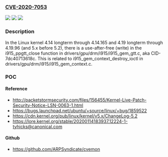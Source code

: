 ### [CVE-2020-7053](https://cve.mitre.org/cgi-bin/cvename.cgi?name=CVE-2020-7053)
![](https://img.shields.io/static/v1?label=Product&message=n%2Fa&color=blue)
![](https://img.shields.io/static/v1?label=Version&message=n%2Fa&color=blue)
![](https://img.shields.io/static/v1?label=Vulnerability&message=n%2Fa&color=brighgreen)

### Description

In the Linux kernel 4.14 longterm through 4.14.165 and 4.19 longterm through 4.19.96 (and 5.x before 5.2), there is a use-after-free (write) in the i915_ppgtt_close function in drivers/gpu/drm/i915/i915_gem_gtt.c, aka CID-7dc40713618c. This is related to i915_gem_context_destroy_ioctl in drivers/gpu/drm/i915/i915_gem_context.c.

### POC

#### Reference
- http://packetstormsecurity.com/files/156455/Kernel-Live-Patch-Security-Notice-LSN-0063-1.html
- https://bugs.launchpad.net/ubuntu/+source/linux/+bug/1859522
- https://cdn.kernel.org/pub/linux/kernel/v5.x/ChangeLog-5.2
- https://lore.kernel.org/stable/20200114183937.12224-1-tyhicks@canonical.com

#### Github
- https://github.com/ARPSyndicate/cvemon

